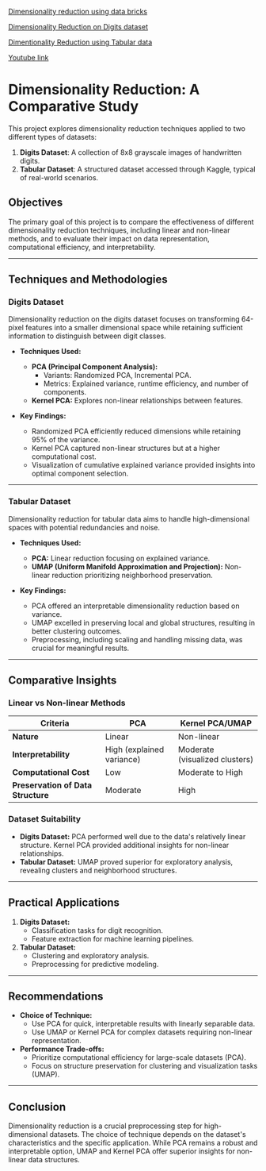 [Dimensionality reduction using data bricks](https://colab.research.google.com/drive/1KB5zemWFAGZNTQUyRW17tL95aTHlf1Y3?usp=sharing)

[Dimensionality Reduction on Digits dataset](https://colab.research.google.com/drive/1FisSVZtPj7mMpWbzULGpi6jS7ow_JIT_?usp=sharing)

[Dimentionality Reduction using Tabular data](https://colab.research.google.com/drive/1D92pCwWS1xyk9OYVUgq000zZkUBWyKL5?usp=sharing)

[Youtube link](https://youtu.be/JVa0UufnLRs)


# Dimensionality Reduction: A Comparative Study

This project explores dimensionality reduction techniques applied to two different types of datasets:
1. **Digits Dataset**: A collection of 8x8 grayscale images of handwritten digits.
2. **Tabular Dataset**: A structured dataset accessed through Kaggle, typical of real-world scenarios.

## Objectives
The primary goal of this project is to compare the effectiveness of different dimensionality reduction techniques, including linear and non-linear methods, and to evaluate their impact on data representation, computational efficiency, and interpretability.

---

## Techniques and Methodologies

### Digits Dataset
Dimensionality reduction on the digits dataset focuses on transforming 64-pixel features into a smaller dimensional space while retaining sufficient information to distinguish between digit classes.

- **Techniques Used:**
  - **PCA (Principal Component Analysis):**
    - Variants: Randomized PCA, Incremental PCA.
    - Metrics: Explained variance, runtime efficiency, and number of components.
  - **Kernel PCA:** Explores non-linear relationships between features.

- **Key Findings:**
  - Randomized PCA efficiently reduced dimensions while retaining 95% of the variance.
  - Kernel PCA captured non-linear structures but at a higher computational cost.
  - Visualization of cumulative explained variance provided insights into optimal component selection.

---

### Tabular Dataset
Dimensionality reduction for tabular data aims to handle high-dimensional spaces with potential redundancies and noise.

- **Techniques Used:**
  - **PCA:** Linear reduction focusing on explained variance.
  - **UMAP (Uniform Manifold Approximation and Projection):** Non-linear reduction prioritizing neighborhood preservation.

- **Key Findings:**
  - PCA offered an interpretable dimensionality reduction based on variance.
  - UMAP excelled in preserving local and global structures, resulting in better clustering outcomes.
  - Preprocessing, including scaling and handling missing data, was crucial for meaningful results.

---

## Comparative Insights

### Linear vs Non-linear Methods
| Criteria                | PCA                     | Kernel PCA/UMAP          |
|-------------------------|-------------------------|--------------------------|
| **Nature**              | Linear                 | Non-linear               |
| **Interpretability**    | High (explained variance) | Moderate (visualized clusters) |
| **Computational Cost**  | Low                    | Moderate to High         |
| **Preservation of Data Structure** | Moderate               | High                    |

### Dataset Suitability
- **Digits Dataset:** PCA performed well due to the data's relatively linear structure. Kernel PCA provided additional insights for non-linear relationships.
- **Tabular Dataset:** UMAP proved superior for exploratory analysis, revealing clusters and neighborhood structures.

---

## Practical Applications
1. **Digits Dataset:**
   - Classification tasks for digit recognition.
   - Feature extraction for machine learning pipelines.
2. **Tabular Dataset:**
   - Clustering and exploratory analysis.
   - Preprocessing for predictive modeling.

---

## Recommendations
- **Choice of Technique:**
  - Use PCA for quick, interpretable results with linearly separable data.
  - Use UMAP or Kernel PCA for complex datasets requiring non-linear representation.
- **Performance Trade-offs:**
  - Prioritize computational efficiency for large-scale datasets (PCA).
  - Focus on structure preservation for clustering and visualization tasks (UMAP).

---

## Conclusion
Dimensionality reduction is a crucial preprocessing step for high-dimensional datasets. The choice of technique depends on the dataset's characteristics and the specific application. While PCA remains a robust and interpretable option, UMAP and Kernel PCA offer superior insights for non-linear data structures.

